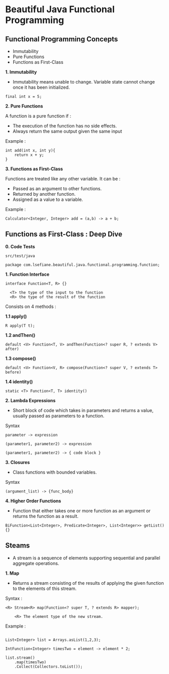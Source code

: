 # Beautiful Java Functional Programming

## Functional Programming Concepts

- Immutability
- Pure Functions
- Functions as First-Class

**1. Immutability**

- Immutability means unable to change. Variable state cannot change once it has been initialized.

```
final int x = 5;
```

**2. Pure Functions**

A function is a pure function if :

- The execution of the function has no side effects.
- Always return the same output given the same input

Example :

```
int add(int x, int y){
	return x + y;
}
```


**3. Functions as First-Class**

Functions are treated like any other variable. It can be : 

- Passed as an argument to other functions.
- Returned by another function.
- Assigned as a value to a variable.

Example :

```
Calculator<Integer, Integer> add = (a,b) -> a + b;
```

## Functions as First-Class : Deep Dive

**0. Code Tests**

```
src/test/java

package com.lsefiane.beautiful.java.functional.programming.function;
```

**1. Function Interface**

```
interface Function<T, R> {}

  <T> the type of the input to the function
  <R> the type of the result of the function
```
Consists on 4 methods :

**1.1 apply()**

```
R apply(T t);
```

**1.2 andThen()**

```
default <V> Function<T, V> andThen(Function<? super R, ? extends V> after)
```

**1.3 compose()**

```
default <V> Function<V, R> compose(Function<? super V, ? extends T> before)
```

**1.4 identity()**

```
static <T> Function<T, T> identity()
```

**2. Lambda Expressions**

- Short block of code which takes in parameters and returns a value, usually passed as parameters to a function.

Syntax 

```
parameter -> expression

(parameter1, parameter2) -> expression

(parameter1, parameter2) -> { code block }

```

**3. Closures**

- Class functions with bounded variables.

Syntax 

```
(argument_list) -> {func_body}
```

**4. Higher Order Functions**

- Function that either takes one or more function as an argument or returns the function as a result.

```
BiFunction<List<Integer>, Predicate<Integer>, List<Integer>> getList() {}
```

## Steams

-  A stream is a sequence of elements supporting sequential and parallel aggregate operations.
 

**1. Map**

- Returns a stream consisting of the results of applying the given function to the elements of this stream.

Syntax :

```
<R> Stream<R> map(Function<? super T, ? extends R> mapper);

	<R> The element type of the new stream.
```
Example :

```

List<Integer> list = Arrays.asList(1,2,3);

IntFunction<Integer> timesTwo = element -> element * 2;

list.stream()
	.map(timesTwo)
	.Collect(Collectors.toList());
```